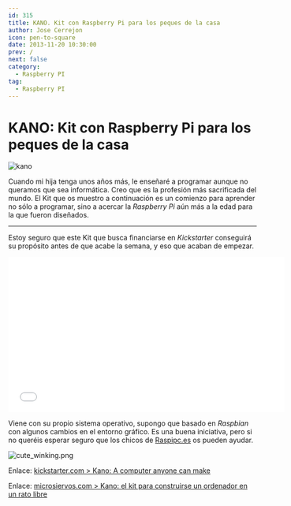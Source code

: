 ```yaml
---
id: 315
title: KANO. Kit con Raspberry Pi para los peques de la casa
author: Jose Cerrejon
icon: pen-to-square
date: 2013-11-20 10:30:00
prev: /
next: false
category:
  - Raspberry PI
tag:
  - Raspberry PI
---
```


# KANO: Kit con Raspberry Pi para los peques de la casa

![kano](/images/2013/11/kano.jpg)

Cuando mi hija tenga unos años más, le enseñaré a programar aunque no queramos que sea informática. Creo que es la profesión más sacrificada del mundo. El Kit que os muestro a continuación es un comienzo para aprender no sólo a programar, sino a acercar la *Raspberry Pi* aún más a la edad para la que fueron diseñados.

- - -
Estoy seguro que este Kit que busca financiarse en *Kickstarter* conseguirá su propósito antes de que acabe la semana, y eso que acaban de empezar.

<iframe width="560" height="315" src="//www.youtube.com/embed/iNc6NRX2JG4" frameborder="0" allowfullscreen></iframe>

Viene con su propio sistema operativo, supongo que basado en *Raspbian* con algunos cambios en el entorno gráfico. Es una buena iniciativa, pero si no queréis esperar seguro que los chicos de [Raspipc.es](http://www.raspipc.es/public/home/index.php?ver=tienda&accion=verArticulo&idProducto=1032) os pueden ayudar.

![cute_winking.png](/css/sm/cute_winking.png)

Enlace: [kickstarter.com > Kano: A computer anyone can make](http://www.kickstarter.com/projects/alexklein/kano-a-computer-anyone-can-make)

Enlace: [microsiervos.com > Kano: el kit para construirse un ordenador en un rato libre](http://www.microsiervos.com/archivo/ordenadores/kano-kit-ordenador.html)